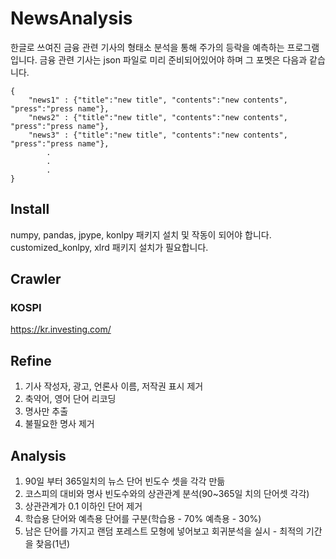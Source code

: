NewsAnalysis
=============
<!--Analyze the stock price using articles written in Korean.<br>
You must have an article json file that is already crawled.<br>
The json file's format is <br>-->

한글로 쓰여진 금융 관련 기사의 형태소 분석을 통해 주가의 등락을 예측하는 프로그램입니다.
금융 관련 기사는 json 파일로 미리 준비되어있어야 하며 그 포멧은 다음과 같습니다.

    {
        "news1" : {"title":"new title", "contents":"new contents", "press":"press name"}, 
        "news2" : {"title":"new title", "contents":"new contents", "press":"press name"}, 
        "news3" : {"title":"new title", "contents":"new contents", "press":"press name"}, 
            . 
            . 
            . 
    }

Install
-------------
numpy, pandas, jpype, konlpy 패키지 설치 및 작동이 되어야 합니다.
customized_konlpy, xlrd 패키지 설치가 필요합니다.

Crawler
-------------
### KOSPI
<https://kr.investing.com/>

Refine
-------------
1. 기사 작성자, 광고, 언론사 이름, 저작권 표시 제거
2. 축약어, 영어 단어 리코딩
3. 명사만  추출
4. 불필요한 명사 제거

Analysis
-------------
1. 90일 부터 365일치의 뉴스 단어 빈도수 셋을 각각 만듦
2. 코스피의 대비와 명사 빈도수와의 상관관계 분석(90~365일 치의 단어셋 각각)
3. 상관관계가 0.1 이하인 단어 제거 
4. 학습용 단어와 예측용 단어를 구분(학습용 - 70% 예측용 - 30%)
5. 남은 단어를 가지고 랜덤 포레스트 모형에 넣어보고 회귀분석을 실시 - 최적의 기간을 찾음(1년)
